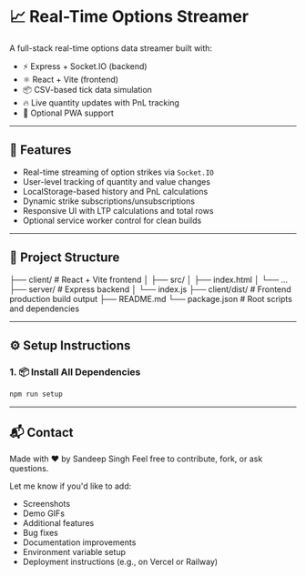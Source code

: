 # 📈 Real-Time Options Streamer

A full-stack real-time options data streamer built with:

- ⚡ Express + Socket.IO (backend)
- ⚛️ React + Vite (frontend)
- 📦 CSV-based tick data simulation
- 🔥 Live quantity updates with PnL tracking
- 📱 Optional PWA support

---

## 🚀 Features

- Real-time streaming of option strikes via `Socket.IO`
- User-level tracking of quantity and value changes
- LocalStorage-based history and PnL calculations
- Dynamic strike subscriptions/unsubscriptions
- Responsive UI with LTP calculations and total rows
- Optional service worker control for clean builds

---

## 📁 Project Structure

├── client/ # React + Vite frontend
│ ├── src/
│ ├── index.html
│ └── ...
├── server/ # Express backend
│ └── index.js
├── client/dist/ # Frontend production build output
├── README.md
└── package.json # Root scripts and dependencies

---

## ⚙️ Setup Instructions

### 1. 📦 Install All Dependencies

```bash
npm run setup
```

---


## 📬 Contact

Made with ❤️ by Sandeep Singh
Feel free to contribute, fork, or ask questions.


Let me know if you'd like to add:
- Screenshots
- Demo GIFs
- Additional features
- Bug fixes
- Documentation improvements
- Environment variable setup
- Deployment instructions (e.g., on Vercel or Railway)

